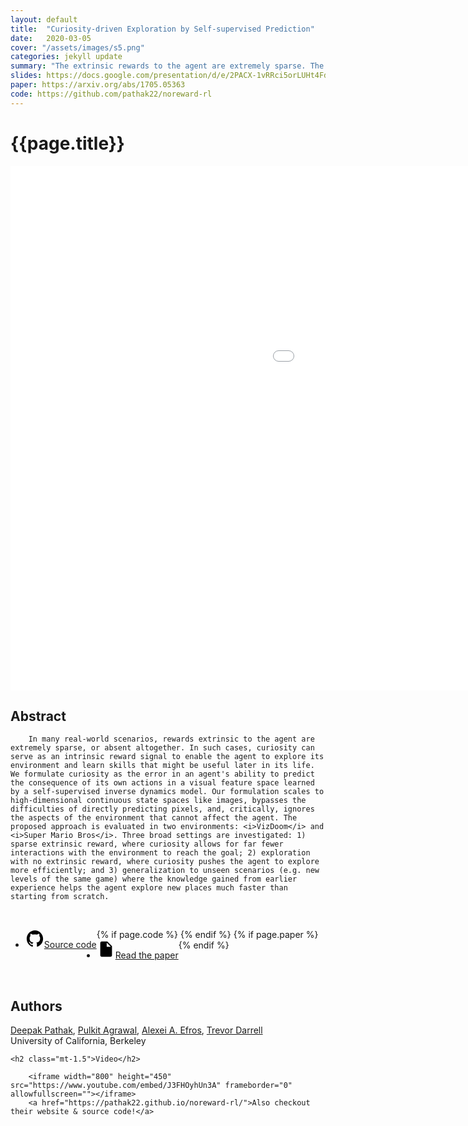 ```yaml
---
layout: default
title:  "Curiosity-driven Exploration by Self-supervised Prediction"
date:   2020-03-05
cover: "/assets/images/s5.png"
categories: jekyll update
summary: "The extrinsic rewards to the agent are extremely sparse. The authors of this paper turn to curiosity as instrisic reward signal and introduce the Intrinsic Curiosity Module (ICM)."
slides: https://docs.google.com/presentation/d/e/2PACX-1vRRci5orLUHt4Fd1SDg0kLqXrkRMHOmUzLifVTyDgdFg64cGmFfx5SeHkp-x5O4vN1w_MYtyJWH8yxg
paper: https://arxiv.org/abs/1705.05363
code: https://github.com/pathak22/noreward-rl
---
```


<div class="container mb-0.5 block shadowed">
  <h1 class="mt-1.5">{{page.title}}</h1>
<iframe src="{{page.slides}}/embed?start=false&loop=false&delayms=3000" frameborder="0" width="1440" height="839" allowfullscreen="true" mozallowfullscreen="true" webkitallowfullscreen="true"></iframe>
<br>
  <h2 class="mt-1.5">Abstract</h2>

        In many real-world scenarios, rewards extrinsic to the agent are extremely sparse, or absent altogether. In such cases, curiosity can serve as an intrinsic reward signal to enable the agent to explore its environment and learn skills that might be useful later in its life. We formulate curiosity as the error in an agent's ability to predict the consequence of its own actions in a visual feature space learned by a self-supervised inverse dynamics model. Our formulation scales to high-dimensional continuous state spaces like images, bypasses the difficulties of directly predicting pixels, and, critically, ignores the aspects of the environment that cannot affect the agent. The proposed approach is evaluated in two environments: <i>VizDoom</i> and <i>Super Mario Bros</i>. Three broad settings are investigated: 1) sparse extrinsic reward, where curiosity allows for far fewer interactions with the environment to reach the goal; 2) exploration with no extrinsic reward, where curiosity pushes the agent to explore more efficiently; and 3) generalization to unseen scenarios (e.g. new levels of the same game) where the knowledge gained from earlier experience helps the agent explore new places much faster than starting from scratch.
<br>
<ul style="overflow: hidden; display: block;">
    {% if page.code %}
    <li style="float:left"><a href="{{page.code}}">
    <svg xmlns="http://www.w3.org/2000/svg" viewBox="0 0 512 512" width="30px">
            <path d="M256 32C132.3 32 32 134.9 32 261.7c0 101.5 64.2 187.5 153.2 217.9 1.4.3 2.6.4 3.8.4 8.3 0 11.5-6.1 11.5-11.4 0-5.5-.2-19.9-.3-39.1-8.4 1.9-15.9 2.7-22.6 2.7-43.1 0-52.9-33.5-52.9-33.5-10.2-26.5-24.9-33.6-24.9-33.6-19.5-13.7-.1-14.1 1.4-14.1h.1c22.5 2 34.3 23.8 34.3 23.8 11.2 19.6 26.2 25.1 39.6 25.1 10.5 0 20-3.4 25.6-6 2-14.8 7.8-24.9 14.2-30.7-49.7-5.8-102-25.5-102-113.5 0-25.1 8.7-45.6 23-61.6-2.3-5.8-10-29.2 2.2-60.8 0 0 1.6-.5 5-.5 8.1 0 26.4 3.1 56.6 24.1 17.9-5.1 37-7.6 56.1-7.7 19 .1 38.2 2.6 56.1 7.7 30.2-21 48.5-24.1 56.6-24.1 3.4 0 5 .5 5 .5 12.2 31.6 4.5 55 2.2 60.8 14.3 16.1 23 36.6 23 61.6 0 88.2-52.4 107.6-102.3 113.3 8 7.1 15.2 21.1 15.2 42.5 0 30.7-.3 55.5-.3 63 0 5.4 3.1 11.5 11.4 11.5 1.2 0 2.6-.1 4-.4C415.9 449.2 480 363.1 480 261.7 480 134.9 379.7 32 256 32z"></path>
        </svg>Source code</a></li>
    {% endif %}
    {% if page.paper %}
    <li style="float:left"><a href="{{page.paper}}">
    <svg xmlns="http://www.w3.org/2000/svg" viewBox="0 0 512 512" width="30px">
            <path d="M288 48H136c-22.092 0-40 17.908-40 40v336c0 22.092 17.908 40 40 40h240c22.092 0 40-17.908 40-40V176L288 48zm-16 144V80l112 112H272z"></path>
        </svg>Read the paper</a></li>
    {% endif %}
</ul>
<br>
  <h2 class="mt-1.5">Authors</h2>
		<a href="https://people.eecs.berkeley.edu/~pathak/" target="_blank">Deepak Pathak</a>,
		<a href="https://people.eecs.berkeley.edu/~pulkitag/" target="_blank">Pulkit Agrawal</a>,
		<a href="https://people.eecs.berkeley.edu/~efros/" target="_blank">Alexei A. Efros</a>,
		<a href="https://people.eecs.berkeley.edu/~trevor/" target="_blank">Trevor Darrell</a><br>
	University of California, Berkeley

  	<h2 class="mt-1.5">Video</h2>

        <iframe width="800" height="450" src="https://www.youtube.com/embed/J3FHOyhUn3A" frameborder="0" allowfullscreen=""></iframe>
        <a href="https://pathak22.github.io/noreward-rl/">Also checkout their website & source code!</a>


</div>
